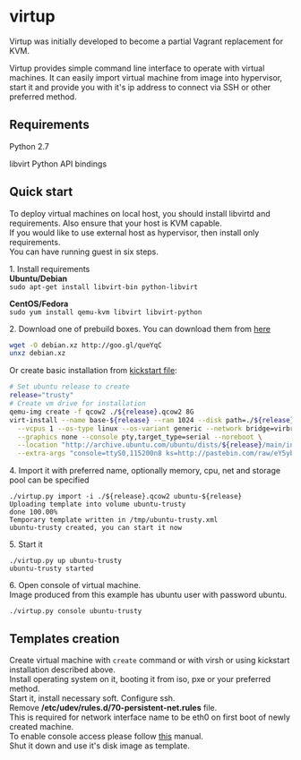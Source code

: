 virtup
======

Virtup was initially developed to become a partial Vagrant replacement for KVM.

Virtup provides simple command line interface to operate with virtual machines.
It can easily import virtual machine from image into hypervisor, start it 
and provide you with it's ip address to connect via SSH or other preferred method.

## Requirements
Python 2.7

libvirt Python API bindings

## Quick start
To deploy virtual machines on local host, you should install 
libvirtd and requirements. Also ensure that your host is KVM capable.  
If you would like to use external host as hypervisor, then install only requirements.  
You can have running guest in six steps.

1\. Install requirements  
**Ubuntu/Debian**  
```sudo apt-get install libvirt-bin python-libvirt```

**CentOS/Fedora**  
```sudo yum install qemu-kvm libvirt libvirt-python```

2\. Download one of prebuild boxes. You can download them from [here](http://yadi.sk/d/KJROKkGb6Xv7u)

```bash
wget -O debian.xz http://goo.gl/queYqC
unxz debian.xz
```

Or create basic installation from [kickstart file](./ubuntu-kickstart.cfg):

```bash
# Set ubuntu release to create
release="trusty"
# Create vm drive for installation
qemu-img create -f qcow2 ./${release}.qcow2 8G
virt-install --name base-${release} --ram 1024 --disk path=./${release}.qcow2,size=8 \
  --vcpus 1 --os-type linux --os-variant generic --network bridge=virbr0 \
  --graphics none --console pty,target_type=serial --noreboot \
  --location "http://archive.ubuntu.com/ubuntu/dists/${release}/main/installer-amd64/" \
  --extra-args "console=ttyS0,115200n8 ks=http://pastebin.com/raw/eY5ybGfc"
```

4\. Import it with preferred name, optionally memory, cpu, net and storage pool can be
specified

```
./virtup.py import -i ./${release}.qcow2 ubuntu-${release}
Uploading template into volume ubuntu-trusty
done 100.00%
Temporary template written in /tmp/ubuntu-trusty.xml
ubuntu-trusty created, you can start it now
```

5\. Start it

```
./virtup.py up ubuntu-trusty
ubuntu-trusty started
```

6\. Open console of virtual machine.  
Image produced from this example has ubuntu user with password ubuntu.

```
./virtup.py console ubuntu-trusty
```

## Templates creation
Create virtual machine with ```create``` command or with virsh or using kickstart
installation described above.  
Install operating system on it, booting it from iso, pxe or your preferred method.  
Start it, install necessary soft. Configure ssh.  
Remove **/etc/udev/rules.d/70-persistent-net.rules** file.  
This is required for network interface name to be eth0 on first boot of newly created machine.  
To enable console access please follow [this](http://www.vanemery.com/Linux/Serial/serial-console.html) manual.  
Shut it down and use it's disk image as template.

